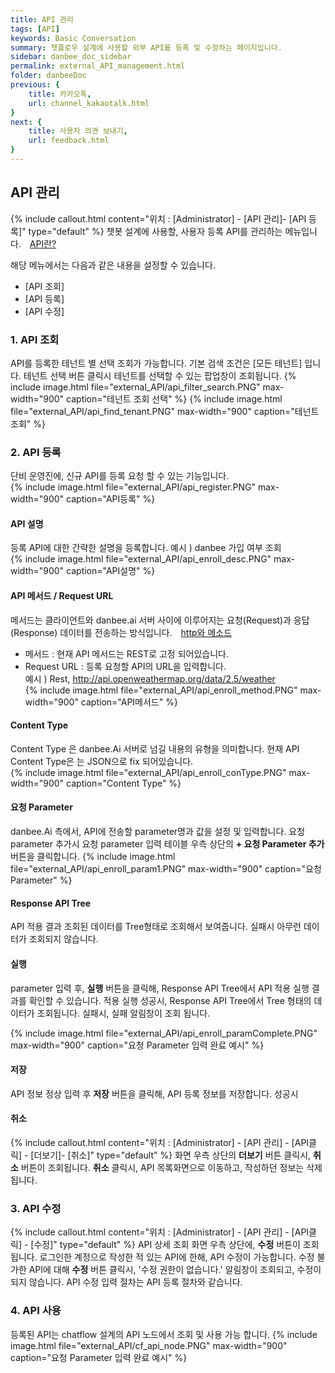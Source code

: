 ```yaml
---
title: API 관리
tags: [API]
keywords: Basic Conversation
summary: 챗플로우 설계에 사용할 외부 API를 등록 및 수정하는 페이지입니다.
sidebar: danbee_doc_sidebar
permalink: external_API_management.html
folder: danbeeDoc
previous: {
    title: 카카오톡,
    url: channel_kakaotalk.html
}
next: {
    title: 사용자 의견 보내기,
    url: feedback.html
}
---
```


## API 관리
 {% include callout.html content="위치 : [Administrator] - [API 관리]- [API 등록]" type="default" %}
 챗봇 설계에 사용할, 사용자 등록 API를 관리하는 메뉴입니다. 
  <span style="color:#f69023;"><i class="fa fa-external-link-square" aria-hidden="true" style="margin:0px 5px"></i>[API란?](http://terms.naver.com/entry.nhn?docId=1179553&cid=40942&categoryId=32837)</span>

해당 메뉴에서는 다음과 같은 내용을 설정할 수 있습니다.<br/> 
 - [API 조회]
 - [API 등록]
 - [API 수정]

### 1. API 조회 
API를 등록한 테넌트 별 선택 조회가 가능합니다. 기본 검색 조건은 [모든 테넌트] 입니다. 테넌트 선택 버튼 클릭시 테넌트를 선택할 수 있는 팝업창이 조회됩니다. 
{% include image.html file="external_API/api_filter_search.PNG" max-width="900" caption="테넌트 조회 선택" %} 
{% include image.html file="external_API/api_find_tenant.PNG" max-width="900" caption="테넌트 조회" %} 

### 2. API 등록 
단비 운영진에, 신규 API를 등록 요청 할 수 있는 기능입니다. <br/>
{% include image.html file="external_API/api_register.PNG" max-width="900" caption="API등록" %} 

#### API 설명
등록 API에 대한 간략한 설명을 등록합니다. 
예시 ) danbee 가입 여부 조회  
{% include image.html file="external_API/api_enroll_desc.PNG" max-width="900" caption="API설명" %} 
#### API 메서드 / Request URL
메서드는 클라이언트와 danbee.ai 서버 사이에 이루어지는 요청(Request)과 응답(Response) 데이터를 전송하는 방식입니다. 
  <span style="color:#f69023;"><i class="fa fa-external-link-square" aria-hidden="true" style="margin:0px 5px"></i>[http와 메소드](http://terms.naver.com/entry.nhn?docId=2271985&cid=51207&categoryId=51207)</span>
 - 메서드 : 현재 API 메서드는 REST로 고정 되어있습니다. 
 - Request URL : 등록 요청할 API의 URL을 입력합니다. <br/>
    예시 ) Rest, http://api.openweathermap.org/data/2.5/weather   
{% include image.html file="external_API/api_enroll_method.PNG" max-width="900" caption="API메서드" %} 
    
#### Content Type
Content Type 은 danbee.Ai 서버로 넘길 내용의 유형을 의미합니다. 현재 API Content Type은 는 JSON으로 fix 되어있습니다.   
{% include image.html file="external_API/api_enroll_conType.PNG" max-width="900" caption="Content Type" %} 

#### 요청 Parameter
danbee.Ai 측에서, API에 전송할 parameter명과 값을 설정 및 입력합니다. 요청 parameter 추가시 요청 parameter 입력 테이블 우측 상단의 **+ 요청 Parameter 추가** 버튼을 클릭합니다. 
{% include image.html file="external_API/api_enroll_param1.PNG" max-width="900" caption="요청 Parameter" %} 

#### Response API Tree
API 적용 결과 조회된 데이터를 Tree형태로 조회해서 보여줍니다. 실패시 아무런 데이터가 조회되지 않습니다. 

#### 실행
parameter 입력 후, **실행** 버튼을 클릭해, Response API Tree에서 API 적용 실행 결과를 확인할 수 있습니다. 
적용 실행 성공시, Response API Tree에서 Tree 형태의 데이터가 조회됩니다. 
실패시, 실패 알림창이 조회 됩니다. 

{% include image.html file="external_API/api_enroll_paramComplete.PNG" max-width="900" caption="요청 Parameter 입력 완료 예시" %} 
#### 저장
API 정보 정상 입력 후 **저장** 버튼을 클릭해, API 등록 정보를 저장합니다. 
성공시 

#### 취소
{% include callout.html content="위치 : [Administrator] - [API 관리] - [API클릭] - [더보기]- [취소]" type="default" %}
화면 우측 상단의  **더보기** 버튼 클릭시, **취소**  버튼이 조회됩니다.  **취소**  클릭시, API 목록화면으로 이동하고, 작성하던 정보는 삭제됩니다. 

### 3. API 수정 
{% include callout.html content="위치 : [Administrator] - [API 관리] - [API클릭] - [수정]" type="default" %}
API 상세 조회 화면 우측 상단에, **수정** 버튼이 조회 됩니다. 로그인한 계정으로 작성한 적 있는 API에 한해, API 수정이 가능합니다. 수정 불가한 API에 대해 **수정** 버튼 클릭시, '수정 권한이 없습니다.' 알림창이 조회되고, 수정이 되지 않습니다.
API 수정 입력 절차는 API 등록 절차와 같습니다. 

### 4. API 사용
등록된  API는 chatflow 설계의 API 노드에서 조회 및 사용 가능 합니다.
{% include image.html file="external_API/cf_api_node.PNG" max-width="900" caption="요청 Parameter 입력 완료 예시" %} 
